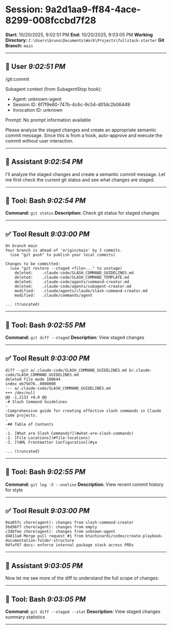 # Session: 9a2d1aa9-ff84-4ace-8299-008fccbd7f28

**Start:** 10/20/2025, 9:02:51 PM
**End:** 10/20/2025, 9:03:05 PM
**Working Directory:** `C:\Users\bruno\Documents\Work\Projects\fullstack-starter`
**Git Branch:** `main`

---

## 👤 User _9:02:51 PM_

/git:commit

Subagent context (from SubagentStop hook):
- Agent: unknown-agent
- Session ID: 6f7f9e80-747b-4c6c-9c54-d01dc2b06449
- Invocation ID: unknown

Prompt:
No prompt information available

Please analyze the staged changes and create an appropriate semantic commit message.
Since this is from a hook, auto-approve and execute the commit without user interaction.

---

## 🤖 Assistant _9:02:54 PM_

I'll analyze the staged changes and create a semantic commit message. Let me first check the current git status and see what changes are staged.

---

## 🔧 Tool: Bash _9:02:54 PM_

**Command:** `git status`
**Description:** Check git status for staged changes

---

## ✅ Tool Result _9:03:00 PM_

```
On branch main
Your branch is ahead of 'origin/main' by 3 commits.
  (use "git push" to publish your local commits)

Changes to be committed:
  (use "git restore --staged <file>..." to unstage)
	deleted:    .claude-code/SLASH_COMMAND_GUIDELINES.md
	deleted:    .claude-code/SLASH_COMMAND_TEMPLATE.md
	deleted:    .claude-code/agents/command-creator.md
	deleted:    .claude-code/agents/subagent-creator.md
	modified:   .claude/agents/claude/slash-command-creator.md
	modified:   .claude/commands/agent

... (truncated)
```

---

## 🔧 Tool: Bash _9:02:55 PM_

**Command:** `git diff --staged`
**Description:** View staged changes

---

## ✅ Tool Result _9:03:00 PM_

```
diff --git a/.claude-code/SLASH_COMMAND_GUIDELINES.md b/.claude-code/SLASH_COMMAND_GUIDELINES.md
deleted file mode 100644
index eb79d76..0000000
--- a/.claude-code/SLASH_COMMAND_GUIDELINES.md
+++ /dev/null
@@ -1,2132 +0,0 @@
-# Slash Command Guidelines
-
-Comprehensive guide for creating effective slash commands in Claude Code projects.
-
-## Table of Contents
-
-1. [What are Slash Commands?](#what-are-slash-commands)
-2. [File Locations](#file-locations)
-3. [YAML Frontmatter Configuration](#ya

... (truncated)
```

---

## 🔧 Tool: Bash _9:02:55 PM_

**Command:** `git log -5 --oneline`
**Description:** View recent commit history for style

---

## ✅ Tool Result _9:03:00 PM_

```
0ea857c chore(agent): changes from slash-command-creator
5bd96f7 chore(agent): changes from empty
c3dbfee chore(agent): changes from unknown-agent
d4811a0 Merge pull request #1 from btachinardi/codex/create-playbook-documentation-folder-structure
94faf67 docs: enforce internal package stack across PRDs
```

---

## 🤖 Assistant _9:03:05 PM_

Now let me see more of the diff to understand the full scope of changes:

---

## 🔧 Tool: Bash _9:03:05 PM_

**Command:** `git diff --staged --stat`
**Description:** View staged changes summary statistics

---

